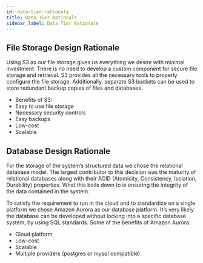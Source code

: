 ```yaml
---
id: data-tier-rationale
title: Data Tier Rationale
sidebar_label: Data Tier Rationale
---
```


## File Storage Design Rationale

Using S3 as our file storage gives us everything we desire with minimal investment. There is no need to develop a custom component for secure file storage and retrieval. S3 provides all the necessary tools to properly configure the file storage. Additionally, separate S3 buckets can be used to store redundant backup copies of files and databases.

- Benefits of S3:
- Easy to use file storage
- Necessary security controls
- Easy backups
- Low-cost
- Scalable

## Database Design Rationale

For the storage of the system’s structured data we chose the relational database model. The largest contributor to this decision was the maturity of relational databases along with their ACID (Atomicity, Consistency, Isolation, Durability) properties. What this boils down to is ensuring the integrity of the data contained in the system.

To satisfy the requirement to run in the cloud and to standardize on a single platform we chose Amazon Aurora as our database platform. It’s very likely the database can be developed without locking into a specific database system, by using SQL standards. Some of the benefits of Amazon Aurora:

- Cloud platform
- Low-cost
- Scalable
- Multiple providers (postgres or mysql compatible)

